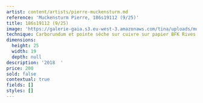 ```yaml
---
artist: content/artists/pierre-muckensturm.md
reference: 'Muckensturm Pierre, 186s19112 (9/25)'
title: 186s19112 (9/25)
image: 'https://galerie-gaia.s3.eu-west-3.amazonaws.com/tina/uploads/muckensturm-pierre/186s19112-925.jpg'
technique: Carborundum et pointe sèche sur cuivre sur papier BFK Rives
dimensions:
  height: 25
  width: 19
  depth: null
description: '2018  '
price: 200
sold: false
contextual: true
fields: []
styles: []
---
```


